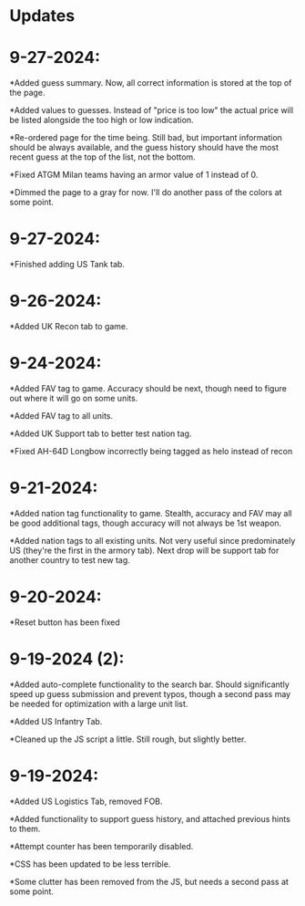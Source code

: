 # Updates
# 9-27-2024:

*Added guess summary. Now, all correct information is stored at the top of the page.

*Added values to guesses. Instead of  "price is too low" the actual price will be listed alongside the too high or low indication.

*Re-ordered page for the time being. Still bad, but important information should be always available, and the guess history should have the most recent guess at the top of the list, not the bottom.

*Fixed ATGM Milan teams having an armor value of 1 instead of 0.

*Dimmed the page to a gray for now. I'll do another pass of the colors at some point.
# 9-27-2024:

*Finished adding US Tank tab.
# 9-26-2024:

*Added UK Recon tab to game.
# 9-24-2024:

*Added FAV tag to game. Accuracy should be next, though need to figure out where it will go on some units.

*Added FAV tag to all units.

*Added UK Support tab to better test nation tag.

*Fixed AH-64D Longbow incorrectly being tagged as helo instead of recon
# 9-21-2024:

*Added nation tag functionality to game. Stealth, accuracy and FAV may all be good additional tags, though accuracy will not always be 1st weapon.

*Added nation tags to all existing units. Not very useful since predominately US (they're the first in the armory tab). Next drop will be support tab for another country to test new tag.
# 9-20-2024:

*Reset button has been fixed
# 9-19-2024 (2): 

*Added auto-complete functionality to the search bar. Should significantly speed up guess submission and prevent typos, though a second pass may be needed for optimization with a large unit list.

*Added US Infantry Tab.

*Cleaned up the JS script a little. Still rough, but slightly better.
# 9-19-2024: 

*Added US Logistics Tab, removed FOB. 

*Added functionality to support guess history, and attached previous hints to them. 

*Attempt counter has been temporarily disabled.

*CSS has been updated to be less terrible.

*Some clutter has been removed from the JS, but needs a second pass at some point.

